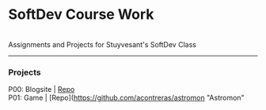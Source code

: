 # SoftDev Course Work
<br>Assignments and Projects for Stuyvesant's SoftDev Class

------

### Projects
P00: Blogsite | [Repo](https://github.com/AAWorks/BaaTimeBlogs "BaaTime Blogs") <br>
P01: Game | [Repo](https://github.com/acontreras/astromon "Astromon"
